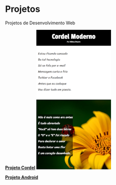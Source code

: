 # Projetos
 Projetos de Desenvolvimento Web

<a href="https://pedroh-araujo.github.io/Projetos/projeto-cordel/"> <strong>Projeto Cordel</strong></a>
<img src="projeto-cordel\imagens\Projeto-cordel0.png" alt="">
<br>

<a href="https://pedroh-araujo.github.io/Projetos/projeto-android/">
   <strong>Projeto Android</strong>
</a>